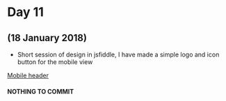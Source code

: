 # Day 11
## (18 January 2018)

* Short session of design in jsfiddle, I have made a simple logo and icon button for the mobile view

[Mobile header](https://jsfiddle.net/ldoc/46sg4rdL/1/)

#### NOTHING TO COMMIT